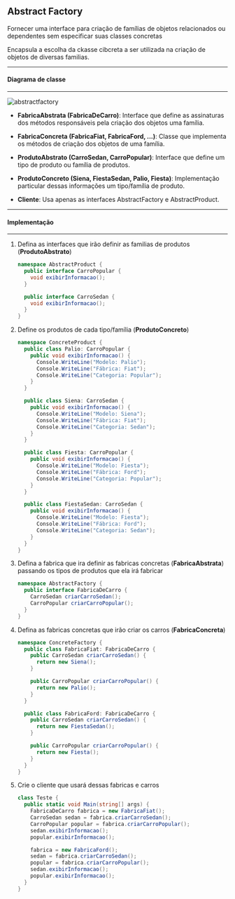 ## Abstract Factory

Fornecer uma interface para criação de famílias de objetos relacionados ou dependentes sem especificar suas classes concretas

Encapsula a escolha da ckasse cibcreta a ser utilizada na criação de objetos de diversas familias.

***
#### Diagrama de classe
***

![abstractfactory](https://cloud.githubusercontent.com/assets/14116020/26184271/3f08e3ec-3b5a-11e7-9113-02fff283e053.png)

* **FabricaAbstrata (FabricaDeCarro)**: Interface que define as assinaturas dos métodos responsáveis pela criação dos objetos uma família.

* **FabricaConcreta (FabricaFiat, FabricaFord, ...)**: Classe que implementa os métodos de criação dos objetos de uma família.

* **ProdutoAbstrato (CarroSedan, CarroPopular)**: Interface que define um tipo de produto ou família de produtos.

* **ProdutoConcreto (Siena, FiestaSedan, Palio, Fiesta)**: Implementação particular dessas informações um tipo/família de produto.

* **Cliente**: Usa apenas as interfaces AbstractFactory e AbstractProduct.

***
#### Implementação
***

1. Defina as interfaces que irão definir as familias de produtos (**ProdutoAbstrato**)

    ```c#
    namespace AbstractProduct {
      public interface CarroPopular {
        void exibirInformacao();
      }
    
      public interface CarroSedan {
        void exibirInformacao();
      }
    }
    ```

2. Define os produtos de cada tipo/família (**ProdutoConcreto**)

    ```c#
    namespace ConcreteProduct {
      public class Palio: CarroPopular {
        public void exibirInformacao() {
          Console.WriteLine("Modelo: Palio");
          Console.WriteLine("Fábrica: Fiat");
          Console.WriteLine("Categoria: Popular");
        }
      }
    
      public class Siena: CarroSedan {
        public void exibirInformacao() {
          Console.WriteLine("Modelo: Siena");
          Console.WriteLine("Fábrica: Fiat");
          Console.WriteLine("Categoria: Sedan");
        }
      }
    
      public class Fiesta: CarroPopular {
        public void exibirInformacao() {
          Console.WriteLine("Modelo: Fiesta");
          Console.WriteLine("Fábrica: Ford");
          Console.WriteLine("Categoria: Popular");
        }
      }
    
      public class FiestaSedan: CarroSedan {
        public void exibirInformacao() {
          Console.WriteLine("Modelo: Fiesta");
          Console.WriteLine("Fábrica: Ford");
          Console.WriteLine("Categoria: Sedan");
        }
      }
    }
    ```

3. Defina a fabrica que ira definir as fabricas concretas (**FabricaAbstrata**) passando os tipos de produtos que ela irá fabricar

    ```c#
    namespace AbstractFactory {
      public interface FabricaDeCarro {
        CarroSedan criarCarroSedan();
        CarroPopular criarCarroPopular();
      }
    }
    ```

4. Defina as fabricas concretas que irão criar os carros (**FabricaConcreta**)

    ```c#
    namespace ConcreteFactory {
      public class FabricaFiat: FabricaDeCarro {
        public CarroSedan criarCarroSedan() {
          return new Siena();
        }
    
        public CarroPopular criarCarroPopular() {
          return new Palio();
        }
      }
    
      public class FabricaFord: FabricaDeCarro {
        public CarroSedan criarCarroSedan() {
          return new FiestaSedan();
        }
    
        public CarroPopular criarCarroPopular() {
          return new Fiesta();
        }
      }
    }
    ```

5. Crie o cliente que usará dessas fabricas e carros

    ```c#
    class Teste {
      public static void Main(string[] args) {
        FabricaDeCarro fabrica = new FabricaFiat();
        CarroSedan sedan = fabrica.criarCarroSedan();
        CarroPopular popular = fabrica.criarCarroPopular();
        sedan.exibirInformacao();
        popular.exibirInformacao();
    
        fabrica = new FabricaFord();
        sedan = fabrica.criarCarroSedan();
        popular = fabrica.criarCarroPopular();
        sedan.exibirInformacao();
        popular.exibirInformacao();
      }
    }
    ``` 
